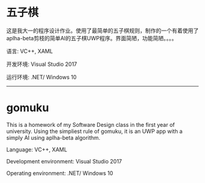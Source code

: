 # 五子棋

这是我大一的程序设计作业。使用了最简单的五子棋规则，制作的一个有着使用了aplha-beta剪枝的简单AI的五子棋UWP程序。界面简陋，功能简陋。。。。

语言: VC++, XAML

开发环境: Visual Studio 2017

运行环境: .NET/ Windows 10

---
# gomuku

This is a homework of my Software Design class in the first year of university. Using the simpliest rule of gomuku, it is an UWP app with a simply AI using aplha-beta algorithm. 

Language: VC++, XAML

Development environment: Visual Studio 2017

Operating environment: .NET/ Windows 10
